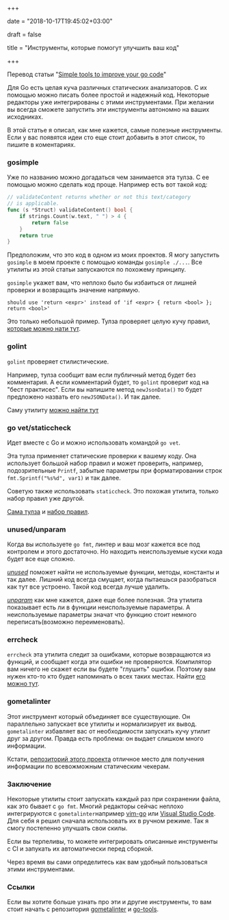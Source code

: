 +++

date = "2018-10-17T19:45:02+03:00"

draft = false

title = "Инструменты, которые помогут улучшить ваш код"

+++

Перевод статьи "[Simple tools to improve your go code](https://remy.io/blog/simple-tools-to-improve-your-go-code/)"

Для Go есть целая куча различных статических анализаторов. С их помощью можно писать более простой и надежный код. Некоторые редакторы уже интегрированы с этими инструментами. При желании вы всегда сможете запустить эти инструменты автономно на ваших исходниках.

В этой статье я описал, как мне кажется, самые полезные инструменты. Если у вас появятся идеи сто еще стоит добавить в этот список, то пишите в коментариях.

### gosimple

Уже по названию можно догадаться чем занимается эта тулза. С ее помощью можно сделать код проще. Например есть вот такой код:

```go
// validateContent returns whether or not this text/category
// is applicable.
func (s *Struct) validateContent() bool {
    if strings.Count(w.text, " ") > 4 {
        return false
    }
    return true
}
```

Предположим, что это код в одном из моих проектов. Я могу запустить `gosimple` в моем проекте с помощью команды `gosimple ./...`. Все утилиты из этой статьи запускаются по похожему принципу.

`gosimple` укажет вам, что неплохо было бы избаиться от лишней проверки и возвращать значение напрямую.

```
should use 'return <expr>' instead of 'if <expr> { return <bool> }; return <bool>'
```

Это только небольшой пример. Тулза проверяет целую кучу правил, [которые можно нати тут](https://staticcheck.io/docs/gosimple).

### golint

`golint` проверяет стилистические.

Например, тулза сообщит вам если публичный метод будет без комментария. А если комментарий будет, то `golint` проверит код на "бест практисес". Если вы напишите метод `newJsonData()` то будет предложено назвать его `newJSONData()`. И так далее.

Саму утилиту [можно найти тут](https://github.com/golang/lint)

### go vet/staticcheck

Идет вместе с Go и можно использовать командой `go vet`.

Эта тулза применяет статические проверки к вашему коду. Она использует большой набор правил и может проверить, например, подозрительные `Printf`, забытые параметры при форматировании строк `fmt.Sprintf("%s%d", var1)` и так далее.

Советую также использовать `staticcheck`. Это похожая утилита, только набор правил уже другой.

[Сама тулза](https://staticcheck.io/) и [набор правил](https://staticcheck.io/docs/staticcheck).

### unused/unparam

Когда вы используете `go fmt`, линтер и ваш мозг кажется все под контролем и этого достаточно. Но находить неиспользуемые куски кода будет все еще сложно.

[*unused*](https://github.com/dominikh/go-tools/tree/master/cmd/unused) поможет найти не используемые функции, методы, константы и так далее. Лишний код всегда смущает, когда пытаешься разобраться как тут все устроено. Такой код всегда лучше удалить.

[*unparam*](https://github.com/mvdan/unparam) как мне кажется, даже еще более полезная. Эта утилита показывает есть ли в функции неиспользуемые параметры. А неиспользуемые параметры значат что функцию стоит немного переписать(возможно переименовать).

### errcheck

`errcheck` эта утилита следит за ошибками, которые возвращаются из функций, и сообщает когда эти ошибки не проверяются. Компилятор вам ничего не скажет если вы будете "глушить" ошибки. Поэтому вам нужен кто-то кто будет напоминать о всех таких местах. Найти [его можно тут](https://github.com/kisielk/errcheck).

### gometalinter

Этот инструмент который объединяет все существующие. Он параллельно запускает все утилиты и нормализирует их вывод. `gometalinter` избавляет вас от необходимости запускать кучу утилит друг за другом. Правда есть проблема: он выдает слишком много информации.

Кстати, [репозиторий этого проекта](https://github.com/alecthomas/gometalinter) отличное место для получения информации по всевожможным статическим чекерам.

### Заключение

Некоторые утилиты стоит запускать каждый раз при сохранении файла, как это бывает с `go fmt`. Многий редакторы сейчас неплохо интегрируются с `gometalinter`например [vim-go](https://github.com/fatih/vim-go) или [Visual Studio Code](https://code.visualstudio.com/). Для себя я решил сначала использовать их в ручном режиме. Так я смогу постепенно улучшать свои скилы.

Если вы терпеливы, то можете интегрировать описанные инструменты с CI и запукать их автоматически перед сборкой.

Через время вы сами определитесь как вам удобный пользоваться этими инструментами.

### Ссылки

Если вы хотите больше узнать про эти и другие инструменты, то вам стоит начать с репозитория [gometalinter](https://github.com/alecthomas/gometalinter) и [go-tools](https://github.com/dominikh/go-tools).

